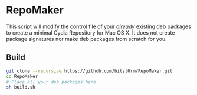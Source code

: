 # RepoMaker
This script will modify the control file of your _already_ existing deb packages to create a minimal Cydia Repository for Mac OS X. It does not create package signatures nor make deb packages from scratch for you.

Build
-----
```Bash
git clone --recursive https://github.com/bitst0rm/RepoMaker.git
cd RepoMaker
# Place all your deb packages here.
sh build.sh
```
